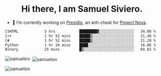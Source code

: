 <h1 align="center">Hi there, I am Samuel Siviero.</h1>

- 🔭 I’m currently working on [Presidio](https://presidio.ac), an anti-cheat for [Project Nova](https://discord.gg/novafn).

<!--START_SECTION:waka-->

```txt
CSHTML            3 hrs           ████████▓░░░░░░░░░░░░░░░░   34.08 %
C++               1 hr 52 mins    █████▒░░░░░░░░░░░░░░░░░░░   21.36 %
C#                1 hr 52 mins    █████▒░░░░░░░░░░░░░░░░░░░   21.20 %
Python            1 hr 24 mins    ████░░░░░░░░░░░░░░░░░░░░░   16.06 %
Binary            25 mins         █▒░░░░░░░░░░░░░░░░░░░░░░░   04.82 %
```

<!--END_SECTION:waka-->

<p><img align="left" src="https://github-readme-stats.vercel.app/api/top-langs?username=samuelsiv&show_icons=true&locale=en&layout=compact&theme=radical" alt="samuelsiv" /></p>

<p>&nbsp;<img align="center" src="https://github-readme-stats.vercel.app/api?username=samuelsiv&show_icons=true&locale=en&theme=radical" alt="samuelsiv" /></p>
<p align="left"> <img src="https://komarev.com/ghpvc/?username=samuelsiv&label=Profile%20views&color=0e75b6&style=flat" alt="samuelsiv" /> </p>
